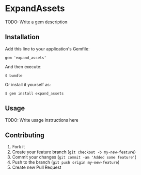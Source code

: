 # ExpandAssets

TODO: Write a gem description

## Installation

Add this line to your application's Gemfile:

    gem 'expand_assets'

And then execute:

    $ bundle

Or install it yourself as:

    $ gem install expand_assets

## Usage

TODO: Write usage instructions here

## Contributing

1. Fork it
2. Create your feature branch (`git checkout -b my-new-feature`)
3. Commit your changes (`git commit -am 'Added some feature'`)
4. Push to the branch (`git push origin my-new-feature`)
5. Create new Pull Request
